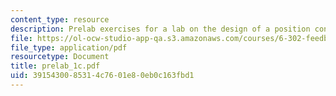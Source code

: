 ```yaml
---
content_type: resource
description: Prelab exercises for a lab on the design of a position control loop.
file: https://ol-ocw-studio-app-qa.s3.amazonaws.com/courses/6-302-feedback-systems-spring-2007/3915430085314c7601e80eb0c163fbd1_prelab_1c.pdf
file_type: application/pdf
resourcetype: Document
title: prelab_1c.pdf
uid: 39154300-8531-4c76-01e8-0eb0c163fbd1
---
```

